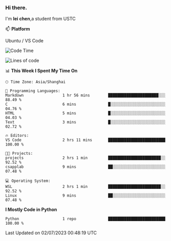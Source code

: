 ### Hi there.
I'm **lei chen**,a student from USTC

📫 **Platform**

Ubuntu / VS Code

<!--START_SECTION:waka-->
![Code Time](http://img.shields.io/badge/Code%20Time-99%20hrs%2044%20mins-blue)

![Lines of code](https://img.shields.io/badge/From%20Hello%20World%20I%27ve%20Written-0%20lines%20of%20code-blue)

📊 **This Week I Spent My Time On** 

```text
🕑︎ Time Zone: Asia/Shanghai

💬 Programming Languages: 
Markdown                 1 hr 56 mins        ██████████████████████░░░   88.49 % 
C                        6 mins              █░░░░░░░░░░░░░░░░░░░░░░░░   04.76 % 
HTML                     5 mins              █░░░░░░░░░░░░░░░░░░░░░░░░   04.03 % 
Text                     3 mins              █░░░░░░░░░░░░░░░░░░░░░░░░   02.72 % 

🔥 Editors: 
VS Code                  2 hrs 11 mins       █████████████████████████   100.00 % 

🐱‍💻 Projects: 
projects                 2 hrs 1 min         ███████████████████████░░   92.52 % 
csapplab                 9 mins              ██░░░░░░░░░░░░░░░░░░░░░░░   07.48 % 

💻 Operating System: 
WSL                      2 hrs 1 min         ███████████████████████░░   92.52 % 
Linux                    9 mins              ██░░░░░░░░░░░░░░░░░░░░░░░   07.48 % 
```

**I Mostly Code in Python** 

```text
Python                   1 repo              █████████████████████████   100.00 % 
```




 Last Updated on 02/07/2023 00:48:19 UTC
<!--END_SECTION:waka-->
